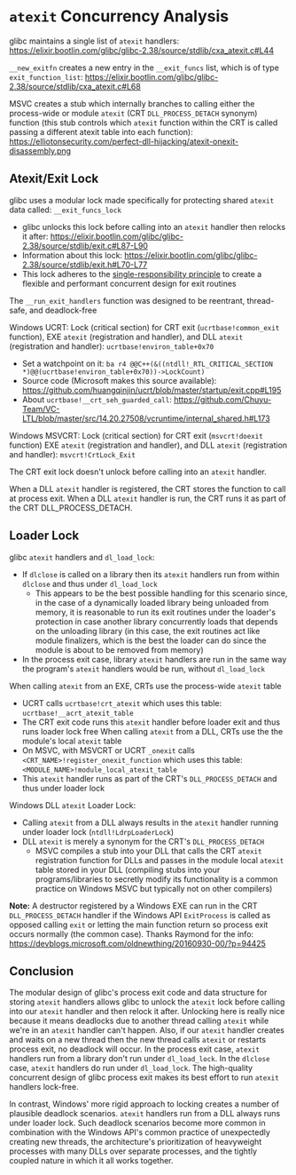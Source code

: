 # `atexit` Concurrency Analysis

glibc maintains a single list of `atexit` handlers: https://elixir.bootlin.com/glibc/glibc-2.38/source/stdlib/cxa_atexit.c#L44

`__new_exitfn` creates a new entry in the `__exit_funcs` list, which is of type `exit_function_list`: https://elixir.bootlin.com/glibc/glibc-2.38/source/stdlib/cxa_atexit.c#L68

MSVC creates a stub which internally branches to calling either the process-wide or module `atexit` (CRT `DLL_PROCESS_DETACH` synonym) function (this stub controls which `atexit` function within the CRT is called passing a different atexit table into each function): https://elliotonsecurity.com/perfect-dll-hijacking/atexit-onexit-disassembly.png

## Atexit/Exit Lock

glibc uses a modular lock made specifically for protecting shared `atexit` data called: `__exit_funcs_lock`
  - glibc unlocks this lock before calling into an `atexit` handler then relocks it after: https://elixir.bootlin.com/glibc/glibc-2.38/source/stdlib/exit.c#L87-L90
  - Information about this lock: https://elixir.bootlin.com/glibc/glibc-2.38/source/stdlib/exit.h#L70-L77
  - This lock adheres to the [single-responsibility principle](https://en.wikipedia.org/wiki/Single-responsibility_principle) to create a flexible and performant concurrent design for exit routines

The `__run_exit_handlers` function was designed to be reentrant, thread-safe, and deadlock-free

Windows UCRT: Lock (critical section) for CRT exit (`ucrtbase!common_exit` function), EXE `atexit` (registration and handler), and DLL `atexit` (registration and handler): `ucrtbase!environ_table+0x70`
  - Set a watchpoint on it: `ba r4 @@C++(&((ntdll!_RTL_CRITICAL_SECTION *)@@(ucrtbase!environ_table+0x70))->LockCount)`
  - Source code (Microsoft makes this source available): https://github.com/huangqinjin/ucrt/blob/master/startup/exit.cpp#L195
  - About `ucrtbase!__crt_seh_guarded_call`: https://github.com/Chuyu-Team/VC-LTL/blob/master/src/14.20.27508/vcruntime/internal_shared.h#L173

Windows MSVCRT: Lock (critical section) for CRT exit (`msvcrt!doexit` function) EXE `atexit` (registration and handler), and DLL `atexit` (registration and handler): `msvcrt!CrtLock_Exit`

The CRT exit lock doesn't unlock before calling into an `atexit` handler.

When a DLL `atexit` handler is registered, the CRT stores the function to call at process exit. When a DLL `atexit` handler is run, the CRT runs it as part of the CRT DLL_PROCESS_DETACH.

## Loader Lock

glibc `atexit` handlers and `dl_load_lock`:
  - If `dlclose` is called on a library then its `atexit` handlers run from within `dlclose` and thus under `dl_load_lock`
    - This appears to be the best possible handling for this scenario since, in the case of a dynamically loaded library being unloaded from memory, it is reasonable to run its exit routines under the loader's protection in case another library concurrently loads that depends on the unloading library (in this case, the exit routines act like module finalizers, which is the best the loader can do since the module is about to be removed from memory)
  - In the process exit case, library `atexit` handlers are run in the same way the program's `atexit` handlers would be run, without `dl_load_lock`

When calling `atexit` from an EXE, CRTs use the process-wide `atexit` table
  - UCRT calls `ucrtbase!crt_atexit` which uses this table: `ucrtbase!__acrt_atexit_table`
  - The CRT exit code runs this `atexit` handler before loader exit and thus runs loader lock free
When calling `atexit` from a DLL, CRTs use the the module's local `atexit` table
  - On MSVC, with MSVCRT or UCRT `_onexit` calls `<CRT_NAME>!register_onexit_function` which uses this table: `<MODULE_NAME>!module_local_atexit_table`
  - This `atexit` handler runs as part of the CRT's `DLL_PROCESS_DETACH` and thus under loader lock

Windows DLL `atexit` Loader Lock:
  - Calling `atexit` from a DLL always results in the `atexit` handler running under loader lock (`ntdll!LdrpLoaderLock`)
  - DLL `atexit` is merely a synonym for the CRT's `DLL_PROCESS_DETACH`
    - MSVC compiles a stub into your DLL that calls the CRT `atexit` registration function for DLLs and passes in the module local `atexit` table stored in your DLL (compiling stubs into your programs/libraries to secretly modify its functionality is a common practice on Windows MSVC but typically not on other compilers)

**Note:** A destructor registered by a Windows EXE can run in the CRT `DLL_PROCESS_DETACH` handler if the Windows API `ExitProcess` is called as opposed calling `exit` or letting the main function return so process exit occurs normally (the common case). Thanks Raymond for the info: https://devblogs.microsoft.com/oldnewthing/20160930-00/?p=94425

## Conclusion

The modular design of glibc's process exit code and data structure for storing `atexit` handlers allows glibc to unlock the `atexit` lock before calling into our `atexit` handler and then relock it after. Unlocking here is really nice because it means deadlocks due to another thread calling `atexit` while we're in an `atexit` handler can't happen. Also, if our `atexit` handler creates and waits on a new thread then the new thread calls `atexit` or restarts process exit, no deadlock will occur. In the process exit case, `atexit` handlers run from a library don't run under `dl_load_lock`. In the `dlclose` case, `atexit` handlers do run under `dl_load_lock`. The high-quality concurrent design of glibc process exit makes its best effort to run `atexit` handlers lock-free.

In contrast, Windows' more rigid approach to locking creates a number of plausible deadlock scenarios. `atexit` handlers run from a DLL always runs under loader lock. Such deadlock scenarios become more common in combination with the Windows API's common practice of unexpectedly creating new threads, the architecture's prioritization of heavyweight processes with many DLLs over separate processes, and the tightly coupled nature in which it all works together.
